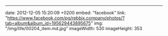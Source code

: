 ---
date: 2012-12-05 15:20:09 +0200
embed: "facebook"
link: "https://www.facebook.com/pg/rebbix.company/photos/?tab=album&album_id=195629443895675"
img: "/img/life/00204_item.md.jpg"
imageWidth: 530
imageHeight: 353
